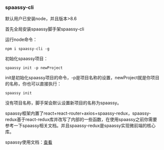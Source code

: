 ### spaassy-cli

默认用户已安装node，并且版本>8.6

首先全局安装spaassy脚手架spaassy-cli

运行node命令：

```node
npm i spaassy-cli -g
```

初始化spaassy项目：

```node
spaassy init -p newProject
```

init是初始化spaassy项目的命令，-p是项目名称的设置，newProject就是你项目的名称，你也可以直接执行：

```node
spaassy init
```

没有项目名称，脚手架会默认设置新项目的名称为spaassy。

spaassy框架内置了react+react-router+axios+spaassy-redux，spaassy-redux基于react-redux库并改写了内部的一些函数，在使用spaassy之前你需要参考一下spaassy相关文档。并且spaassy-redux是spaassy实现微前端的核心库。

spaassy使用文档：[查看](https://spaassy.github.io/)